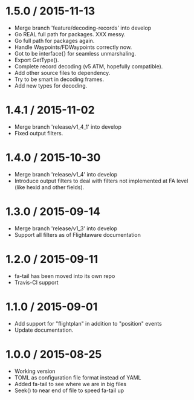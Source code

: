 
1.5.0 / 2015-11-13
==================

  * Merge branch 'feature/decoding-records' into develop
  *  Go REAL full path for packages. XXX messy.
  *  Go full path for packages again.
  * Handle Waypoints/FDWaypoints correctly now.
  * Got to be interface{} for seamless unmarshaling.
  * Export GetType().
  * Complete record decoding (v5 ATM, hopefully compatible).
  * Add other source files to dependency.
  * Try to be smart in decoding frames.
  * Add new types for decoding.

1.4.1 / 2015-11-02
==================

  * Merge branch 'release/v1_4_1' into develop
  * Fixed output filters.

1.4.0 / 2015-10-30
==================

  * Merge branch 'release/v1_4' into develop
  * Introduce output filters to deal with filters not implemented at FA
    level (like hexid and other fields).

1.3.0 / 2015-09-14
==================

  * Merge branch 'release/v1_3' into develop
  * Support all filters as of Flightaware documentation

1.2.0 / 2015-09-11
==================

  * fa-tail has been moved into its own repo
  * Travis-CI support

1.1.0 / 2015-09-01
==================

  * Add support for "flightplan" in addition to "position" events
  * Update documentation.

1.0.0 / 2015-08-25
==================

  * Working version
  * TOML as configuration file format instead of YAML
  * Added fa-tail to see where we are in big files
  * Seek() to near end of file to speed fa-tail up
